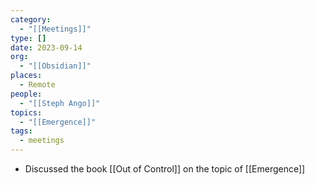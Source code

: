 ```yaml
---
category:
  - "[[Meetings]]"
type: []
date: 2023-09-14
org:
  - "[[Obsidian]]"
places:
  - Remote
people:
  - "[[Steph Ango]]"
topics:
  - "[[Emergence]]"
tags:
  - meetings
---
```

- Discussed the book [[Out of Control]] on the topic of [[Emergence]]